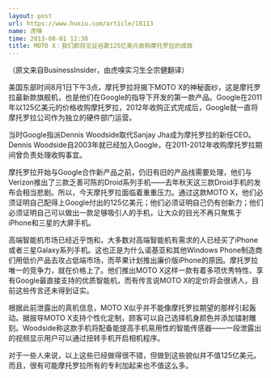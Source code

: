 ```yaml
---
layout: post
url: https://www.huxiu.com/article/18113
name: 虎嗅
time: 2013-08-01 12:38
title: MOTO X：我们即将见证谷歌125亿美元收购摩托罗拉的成效
---
```

（原文来自BusinessInsider，由虎嗅实习生仝宗健翻译）

美国东部时间8月1日下午3点，摩托罗拉将揭下MOTO X的神秘面纱，这是摩托罗拉最新款旗舰机，也是他们在Google的指导下开发的第一款产品。Google在2011年以125亿美元的价格收购摩托罗拉，2012年收购正式完成后，Google就一直将摩托罗拉公司作为独立的硬件部门运营。

当时Google指派Dennis Woodside取代Sanjay Jha成为摩托罗拉的新任CEO。Dennis Woodside自2003年就已经加入Google，在2011-2012年收购摩托罗拉期间曾负责处理收购事宜。

摩托罗拉开始与Google合作新产品之前，仍旧有旧的产品线需要处理，他们与Verizon推出了三款乏善可陈的Droid系列手机——去年秋天这三款Droid手机的发布会相当悲剧。所以，今天摩托罗拉面临着重重压力。通过这款MOTO X，他们必须证明自己配得上Google付出的125亿美元；他们必须证明自己仍有创新力；他们必须证明自己可以做出一款足够吸引人的手机，让大众的目光不再只聚焦于iPhone和三星的大屏手机。

高端智能机市场已经近乎饱和，大多数对高端智能机有需求的人已经买了iPhone或者三星Galaxy系列手机。这也正是为什么诺基亚和其他Windows Phone制造商们用低价产品去攻占低端市场，而苹果计划推出廉价版iPhone的原因。摩托罗拉唯一的竞争力，就在价格上了。他们推出MOTO X这样一款有着多项优秀特性、享有Google最直接支持的优质智能机，而有传言说MOTO X的定价将会很诱人，目前这些传言还未得到证实。

根据此前泄露出的真机信息，MOTO X似乎并不能像摩托罗拉期望的那样引起轰动。据报导MOTO X支持个性化定制，顾客可以自己选择机身颜色并添加镭射雕刻。Woodside称这款手机将配备能提高手机易用性的智能传感器——一段泄露出的视频显示用户可以通过扭转手机开启相机程序。

对于一些人来说，以上这些已经做得很不错，但做到这些貌似并不值125亿美元。而且，很有可能摩托罗拉所有的专利加起来也不值这么多。

